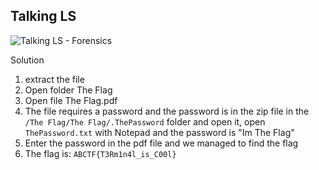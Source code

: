 ## Talking LS

![Talking LS - Forensics](https://raw.githubusercontent.com/raxhdev/CTF/refs/heads/main/ctflearn.com/Forensics/Talking%20LS/Screenshot%202024-11-24%20095525.png)

 Solution

1. extract the file
2. Open folder The Flag
3. Open file The Flag.pdf
4. The file requires a password and the password is in the zip file in the ```/The Flag/The Flag/.ThePassword``` folder and open it, open ```ThePassword.txt``` with Notepad and the password is "Im The Flag"
5. Enter the password in the pdf file and we managed to find the flag
6. The flag is: ```ABCTF{T3Rm1n4l_is_C00l}```
